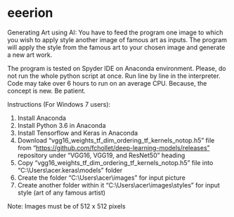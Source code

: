 # eeerion

Generating Art using AI:
You have to feed the program one image to which you wish to apply style another image of famous art as inputs. The program will apply the style from the famous art to your chosen image and generate a new art work.

The program is tested on Spyder IDE on Anaconda environment. Please, do not run the whole python script at once. Run line by line in the interpreter. Code may take over 6 hours to run on an average CPU. Because, the concept is new. Be patient.

Instructions (For Windows 7 users):
1. Install Anaconda
2. Install Python 3.6 in Anaconda
3. Install Tensorflow and Keras in Anaconda
4. Download “vgg16_weights_tf_dim_ordering_tf_kernels_notop.h5” file from “https://github.com/fchollet/deep-learning-models/releases” repository under “VGG16, VGG19, and ResNet50” heading
5. Copy “vgg16_weights_tf_dim_ordering_tf_kernels_notop.h5” file into “C:\Users\acer\.keras\models” folder
6. Create the folder “C:\Users\acer\images” for input picture
7. Create another folder within it “C:\Users\acer\images\styles” for input style (art of any famous artist)

Note: Images must be of 512 x 512 pixels

